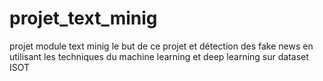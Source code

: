 # projet_text_minig
projet module text minig
le but de ce projet et détection des fake news en utilisant les techniques du machine learning et deep learning sur dataset ISOT
